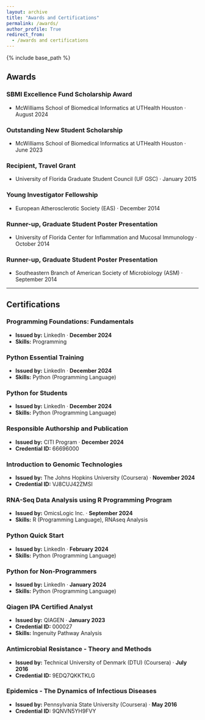 ```yaml
---
layout: archive
title: "Awards and Certifications"
permalink: /awards/
author_profile: True
redirect_from:
  - /awards and certifications
---
```


{% include base_path %}


## Awards

### SBMI Excellence Fund Scholarship Award
- McWilliams School of Biomedical Informatics at UTHealth Houston · August 2024

### Outstanding New Student Scholarship
- McWilliams School of Biomedical Informatics at UTHealth Houston · June 2023

### Recipient, Travel Grant
- University of Florida Graduate Student Council (UF GSC) · January 2015

### Young Investigator Fellowship
- European Atherosclerotic Society (EAS) · December 2014

### Runner-up, Graduate Student Poster Presentation
- University of Florida Center for Inflammation and Mucosal Immunology · October 2014

### Runner-up, Graduate Student Poster Presentation
- Southeastern Branch of American Society of Microbiology (ASM) · September 2014


---


## Certifications
  
### Programming Foundations: Fundamentals
- **Issued by:** LinkedIn · **December 2024**  
- **Skills:** Programming  


### Python Essential Training
- **Issued by:** LinkedIn · **December 2024**  
- **Skills:** Python (Programming Language)  


### Python for Students
- **Issued by:** LinkedIn · **December 2024**  
- **Skills:** Python (Programming Language)  


### Responsible Authorship and Publication
- **Issued by:** CITI Program · **December 2024**  
- **Credential ID:** 66696000  


### Introduction to Genomic Technologies
- **Issued by:** The Johns Hopkins University (Coursera) · **November 2024**  
- **Credential ID:** VJ8CUJ42ZMSI  


### RNA-Seq Data Analysis using R Programming Program
- **Issued by:** OmicsLogic Inc. · **September 2024**  
- **Skills:** R (Programming Language), RNAseq Analysis  


### Python Quick Start
- **Issued by:** LinkedIn · **February 2024**  
- **Skills:** Python (Programming Language)  

### Python for Non-Programmers
- **Issued by:** LinkedIn · **January 2024**  
- **Skills:** Python (Programming Language)  


### Qiagen IPA Certified Analyst
- **Issued by:** QIAGEN · **January 2023**  
- **Credential ID:** 000027  
- **Skills:** Ingenuity Pathway Analysis  


### Antimicrobial Resistance - Theory and Methods
- **Issued by:** Technical University of Denmark (DTU) (Coursera) · **July 2016**  
- **Credential ID:** 9EDQ7QKKTKLG  


### Epidemics - The Dynamics of Infectious Diseases
- **Issued by:** Pennsylvania State University (Coursera) · **May 2016**  
- **Credential ID:** 9QNVN5YH9FVY  
